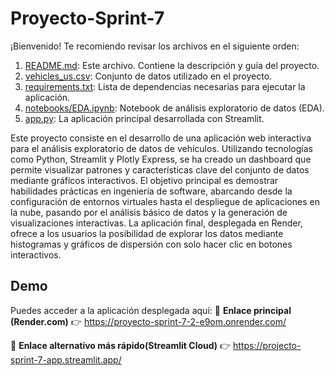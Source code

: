 # Proyecto-Sprint-7

¡Bienvenido! Te recomiendo revisar los archivos en el siguiente orden:

1. [README.md](README.md): Este archivo. Contiene la descripción y guía del proyecto.
2. [vehicles_us.csv](vehicles_us.csv): Conjunto de datos utilizado en el proyecto.
3. [requirements.txt](requirements.txt): Lista de dependencias necesarias para ejecutar la aplicación.
5. [notebooks/EDA.ipynb](notebooks/EDA.ipynb): Notebook de análisis exploratorio de datos (EDA).
6. [app.py](app.py): La aplicación principal desarrollada con Streamlit.

Este proyecto consiste en el desarrollo de una aplicación web interactiva para el análisis exploratorio de datos de vehículos. Utilizando tecnologías como Python, Streamlit y Plotly Express, se ha creado un dashboard que permite visualizar patrones y características clave del conjunto de datos mediante gráficos interactivos. El objetivo principal es demostrar habilidades prácticas en ingeniería de software, abarcando desde la configuración de entornos virtuales hasta el despliegue de aplicaciones en la nube, pasando por el análisis básico de datos y la generación de visualizaciones interactivas. La aplicación final, desplegada en Render, ofrece a los usuarios la posibilidad de explorar los datos mediante histogramas y gráficos de dispersión con solo hacer clic en botones interactivos.


## Demo
Puedes acceder a la aplicación desplegada aquí:
🔗 **Enlace principal (Render.com)**
👉 https://proyecto-sprint-7-2-e9om.onrender.com/

🔗 **Enlace alternativo más rápido(Streamlit Cloud)**
👉 https://projecto-sprint-7-app.streamlit.app/
